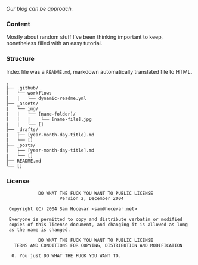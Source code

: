 *Our blog can be approach.*

### Content

Mostly about random stuff I've been thinking important to keep, nonetheless filled with an easy tutorial.

### Structure

Index file was a `README.md`, markdown automatically translated file to HTML.

```
.
├── .github/
|   └── workflows
|   |   └── dynamic-readme.yml
├── _assets/
|   └── img/
|   |   └── [name-folder]/
|   |   |    └── [name-file].jpg
|   |   └── []
├── _drafts/
|   ├── [year-month-day-title].md
|   └── []
├── _posts/
|   ├── [year-month-day-title].md
|   └── []
├── README.md
└── []
```

### License

```
            DO WHAT THE FUCK YOU WANT TO PUBLIC LICENSE
                    Version 2, December 2004

 Copyright (C) 2004 Sam Hocevar <sam@hocevar.net>

 Everyone is permitted to copy and distribute verbatim or modified
 copies of this license document, and changing it is allowed as long
 as the name is changed.

            DO WHAT THE FUCK YOU WANT TO PUBLIC LICENSE
   TERMS AND CONDITIONS FOR COPYING, DISTRIBUTION AND MODIFICATION

  0. You just DO WHAT THE FUCK YOU WANT TO.
  ```
